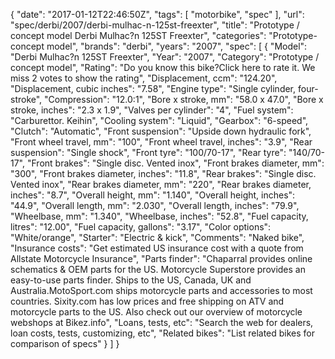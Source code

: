 {
    "date": "2017-01-12T22:46:50Z",
    "tags": [
        "motorbike",
        "spec"
    ],
    "url": "spec\/derbi\/2007\/derbi-mulhac-n-125st-freexter",
    "title": "Prototype \/ concept model Derbi Mulhac?n 125ST Freexter",
    "categories": "Prototype-concept model",
    "brands": "derbi",
    "years": "2007",
    "spec": [
        {
            "Model": "Derbi Mulhac?n 125ST Freexter",
            "Year": "2007",
            "Category": "Prototype \/ concept model",
            "Rating": "Do you know this bike?Click here to rate it. We miss 2 votes to show the rating",
            "Displacement, ccm": "124.20",
            "Displacement, cubic inches": "7.58",
            "Engine type": "Single cylinder, four-stroke",
            "Compression": "12.0:1",
            "Bore x stroke, mm": "58.0 x 47.0",
            "Bore x stroke, inches": "2.3 x 1.9",
            "Valves per cylinder": "4",
            "Fuel system": "Carburettor. Keihin",
            "Cooling system": "Liquid",
            "Gearbox": "6-speed",
            "Clutch": "Automatic",
            "Front suspension": "Upside down hydraulic fork",
            "Front wheel travel, mm": "100",
            "Front wheel travel, inches": "3.9",
            "Rear suspension": "Single shock",
            "Front tyre": "100\/70-17",
            "Rear tyre": "140\/70-17",
            "Front brakes": "Single disc. Vented inox",
            "Front brakes diameter, mm": "300",
            "Front brakes diameter, inches": "11.8",
            "Rear brakes": "Single disc. Vented inox",
            "Rear brakes diameter, mm": "220",
            "Rear brakes diameter, inches": "8.7",
            "Overall height, mm": "1.140",
            "Overall height, inches": "44.9",
            "Overall length, mm": "2.030",
            "Overall length, inches": "79.9",
            "Wheelbase, mm": "1.340",
            "Wheelbase, inches": "52.8",
            "Fuel capacity, litres": "12.00",
            "Fuel capacity, gallons": "3.17",
            "Color options": "White\/orange",
            "Starter": "Electric & kick",
            "Comments": "Naked bike",
            "Insurance costs": "Get estimated US insurance cost with a quote from Allstate Motorcycle Insurance",
            "Parts finder": "Chaparral provides online schematics & OEM parts for the US.   Motorcycle Superstore provides an easy-to-use parts finder. Ships to the US, Canada, UK and Australia.MotoSport.com ships motorcycle parts and accessories to most countries.    Sixity.com has low prices and free shipping on ATV and motorcycle parts to the US. Also check out our overview of motorcycle webshops at Bikez.info",
            "Loans, tests, etc": "Search the web for dealers, loan costs, tests, customizing, etc",
            "Related bikes": "List related bikes for comparison of specs"
        }
    ]
}